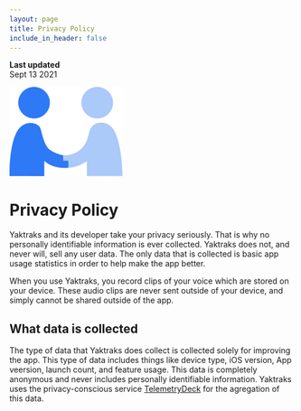 ```yaml
---
layout: page
title: Privacy Policy
include_in_header: false
---
```


**Last updated**  
Sept 13 2021

![](/assets/privacy-handshake-icon.png)

# Privacy Policy
Yaktraks and its developer take your privacy seriously. That is why no personally identifiable information is ever collected. Yaktraks does not, and never will, sell any user data. The only data that is collected is basic app usage statistics in order to help make the app better. 

When you use Yaktraks, you record clips of your voice which are stored on your device. These audio clips are never sent outside of your device, and simply cannot be shared outside of the app.

## What data is collected
The type of data that Yaktraks does collect is collected solely for improving the app. This type of data includes things like device type, iOS version, App veersion, launch count, and feature usage. This data is completely anonymous and never includes personally identifiable information. Yaktraks uses the privacy-conscious service [TelemetryDeck](https://telemetrydeck.com) for the agregation of this data.
